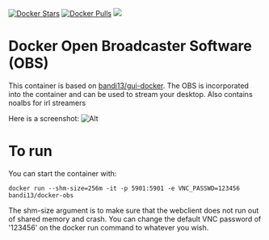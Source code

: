 [![Docker Stars](https://img.shields.io/docker/stars/bandi13/docker-obs.svg?style=flat-square)](https://hub.docker.com/r/bandi13/docker-obs/)
[![Docker Pulls](https://img.shields.io/docker/pulls/bandi13/docker-obs.svg?style=flat-square)](https://hub.docker.com/r/bandi13/docker-obs/)
[![](https://images.microbadger.com/badges/image/bandi13/docker-obs.svg)](https://microbadger.com/images/bandi13/docker-obs "Get your own image badge on microbadger.com")


# Docker Open Broadcaster Software (OBS)
This container is based on [bandi13/gui-docker](https://github.com/bandi13/gui-docker). The OBS is incorporated into the container and can be used to stream your desktop.
Also contains noalbs for irl streamers

Here is a screenshot:
![Alt](https://raw.githubusercontent.com/bandi13/docker-obs/master/screenshot.png "Example screenshot")

# To run
You can start the container with:

`docker run --shm-size=256m -it -p 5901:5901 -e VNC_PASSWD=123456 bandi13/docker-obs`

The shm-size argument is to make sure that the webclient does not run out of shared memory and crash. You can change the default VNC password of '123456' on the docker run command to whatever you wish.
